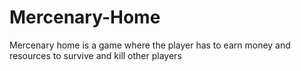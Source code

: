 # Mercenary-Home
Mercenary home is a game where the player has to earn money and resources to survive and kill other players
